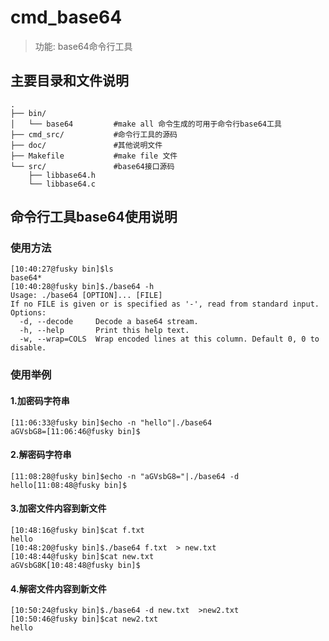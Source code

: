 # cmd_base64 

> 功能: base64命令行工具

## 主要目录和文件说明

```
.    
├── bin/
│   └── base64         #make all 命令生成的可用于命令行base64工具
├── cmd_src/           #命令行工具的源码
├── doc/               #其他说明文件
├── Makefile           #make file 文件
└── src/               #base64接口源码
    ├── libbase64.h
    └── libbase64.c    
```


## 命令行工具base64使用说明

### 使用方法

```shell
[10:40:27@fusky bin]$ls
base64*
[10:40:28@fusky bin]$./base64 -h
Usage: ./base64 [OPTION]... [FILE]
If no FILE is given or is specified as '-', read from standard input.
Options:
  -d, --decode     Decode a base64 stream.
  -h, --help       Print this help text.
  -w, --wrap=COLS  Wrap encoded lines at this column. Default 0, 0 to disable.
```

### 使用举例

#### 1.加密码字符串

```shell
[11:06:33@fusky bin]$echo -n "hello"|./base64 
aGVsbG8=[11:06:46@fusky bin]$
```

#### 2.解密码字符串

```shell
[11:08:28@fusky bin]$echo -n "aGVsbG8="|./base64 -d
hello[11:08:48@fusky bin]$
```


#### 3.加密文件内容到新文件

```shell
[10:48:16@fusky bin]$cat f.txt 
hello
[10:48:20@fusky bin]$./base64 f.txt  > new.txt
[10:48:44@fusky bin]$cat new.txt 
aGVsbG8K[10:48:48@fusky bin]$
```

#### 4.解密文件内容到新文件

```shell
[10:50:24@fusky bin]$./base64 -d new.txt  >new2.txt
[10:50:46@fusky bin]$cat new2.txt
hello

```
